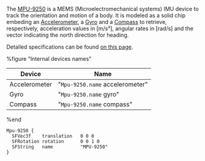 The [MPU-9250](https://invensense.tdk.com/products/motion-tracking/9-axis/mpu-9250/) is a MEMS (Microelectromechanical systems) IMU device to track the orientation and motion of a body.
It is modeled as a solid chip embeding an [Accelerometer](https://cyberbotics.com/doc/reference/accelerometer), a [Gyro](https://cyberbotics.com/doc/reference/gyro) and a [Compass](https://cyberbotics.com/doc/reference/compass) to retrieve, respectively, acceleration values in [m/s²], angular rates in [rad/s] and the vector indicating the north direction for heading.

Detailed specifications can be found [on this page](https://invensense.tdk.com/wp-content/uploads/2015/02/PS-MPU-9250A-01-v1.1.pdf).

%figure "Internal devices names"

| Device                            | Name                                      |
| --------------------------------- | ----------------------------------------- |
| Accelerometer                     |  "`Mpu-9250.name` accelerometer"          |
| Gyro                              |  "`Mpu-9250.name` gyro"                   |
| Compass                           |  "`Mpu-9250.name` compass"                |

%end

```
Mpu-9250 {
  SFVec3f    translation   0 0 0
  SFRotation rotation      0 0 1 0
  SFString   name          "MPU-9250"
}
```
